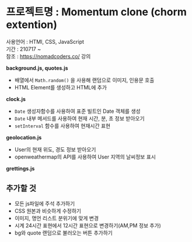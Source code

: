 # 프로젝트명 : Momentum clone (chorm extention)

사용언어 : HTMl, CSS, JavaScript  
기간 : 210717 ~  
참조 : https://nomadcoders.co/ 강의

**background.js, quotes.js**

- 배열에서 `Math.random()` 을 사용해 랜덤으로 이미지, 인용문 호출
- HTML Element를 생성하고 HTML에 추가

**clock.js**

- `Date` 생성자함수를 사용하여 표준 빌트인 Date 객체를 생성
- `Date` 내부 메서드를 사용하여 현재 시간, 분, 초 정보 받아오기
- `setInterval` 함수를 사용하여 현재시간 표현

**geolocation.js**

- User의 현재 위도, 경도 정보 받아오기
- openweathermap의 API를 사용하여 User 지역의 날씨정보 표시

**grettings.js**

## 추가할 것

- 모든 js파일에 주석 추가하기
- CSS 원본과 비슷하게 수정하기
- 이미지, 명언 리스트 분위기에 맞게 변경
- 시계 24시간 표현에서 12시간 표현으로 변경하기(AM,PM 정보 추가)
- bg와 quote 랜덤으로 불러오는 버튼 추가하기
